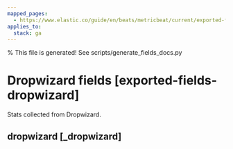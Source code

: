 ```yaml
---
mapped_pages:
  - https://www.elastic.co/guide/en/beats/metricbeat/current/exported-fields-dropwizard.html
applies_to:
  stack: ga
---
```


% This file is generated! See scripts/generate_fields_docs.py

# Dropwizard fields [exported-fields-dropwizard]

Stats collected from Dropwizard.

## dropwizard [_dropwizard]



